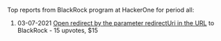 Top reports from BlackRock program at HackerOne for period all:

1. 03-07-2021 [Open redirect by the parameter redirectUri in the URL](https://hackerone.com/reports/1250758) to BlackRock - 15 upvotes, $15
